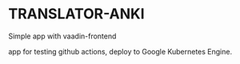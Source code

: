 # TRANSLATOR-ANKI
Simple app with vaadin-frontend

app for testing github actions, deploy to Google Kubernetes Engine.
